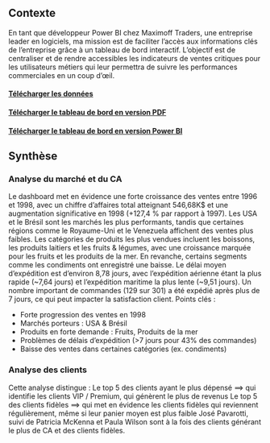 ## Contexte 
En tant que développeur Power BI chez Maximoff Traders, une entreprise leader en logiciels, ma mission est de faciliter l’accès aux informations clés de l’entreprise grâce à un tableau de bord interactif. L’objectif est de centraliser et de rendre accessibles les indicateurs de ventes critiques pour les utilisateurs métiers qui leur permettra de suivre les performances commerciales en un coup d’œil. 

#### [Télécharger les données](https://github.com/Hines98/Rapport_ventes_PBI/tree/main/Donn%C3%A9es)
#### [Télécharger le tableau de bord en version PDF](https://github.com/Hines98/Rapport_ventes_PBI/blob/main/Dashboard.pdf)
#### [Télécharger le tableau de bord en version Power BI](https://github.com/Hines98/Rapport_ventes_PBI/blob/main/Dashboard.pbix)

## Synthèse

### Analyse du marché et du CA
Le dashboard met en évidence une forte croissance des ventes entre 1996 et 1998, avec un chiffre d’affaires total atteignant 546,68K$ et une augmentation significative en 1998 (+127,4 % par rapport à 1997). Les USA et le Brésil sont les marchés les plus performants, tandis que certaines régions comme le Royaume-Uni et le Venezuela affichent des ventes plus faibles.
Les catégories de produits les plus vendues incluent les boissons, les produits laitiers et les fruits & légumes, avec une croissance marquée pour les fruits et les produits de la mer. En revanche, certains segments comme les condiments ont enregistré une baisse.
Le délai moyen d’expédition est d’environ 8,78 jours, avec l’expédition aérienne étant la plus rapide (~7,64 jours) et l’expédition maritime la plus lente (~9,51 jours). Un nombre important de commandes (129 sur 301) a été expédié après plus de 7 jours, ce qui peut impacter la satisfaction client.
Points clés :
- Forte progression des ventes en 1998
- Marchés porteurs : USA & Brésil
- Produits en forte demande : Fruits, Produits de la mer
- Problèmes de délais d’expédition (>7 jours pour 43% des commandes)
- Baisse des ventes dans certaines catégories (ex. condiments)

### Analyse des clients
Cette analyse distingue :
Le top 5 des clients ayant le plus dépensé ==> qui identifie les clients VIP / Premium, qui génèrent le plus de revenus
Le top 5 des clients fidèles ==> qui met en évidence les clients fidèles qui reviennent régulièrement, même si leur panier moyen est plus faible
José Pavarotti, suivi de Patricia McKenna et Paula Wilson sont à la fois des clients générant le plus de CA et des clients fidèles.
